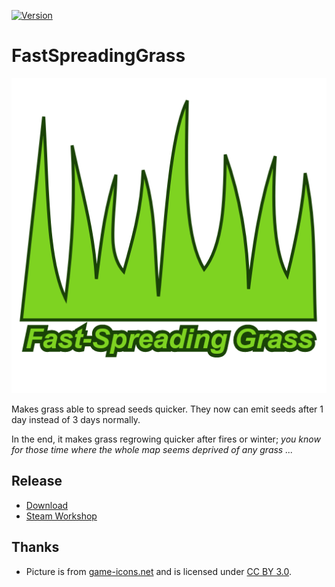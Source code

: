 [![Version](https://img.shields.io/badge/Rimworld-B18-orange.svg?style=for-the-badge)](https://ludeon.com/forums/index.php?topic=22120)

# FastSpreadingGrass
<p align="center"><img src="https://raw.githubusercontent.com/kaptain-kavern/FastSpreadingGrass/master/About/Preview.png" alt="Preview"/></p>
Makes grass able to spread seeds quicker. They now can emit seeds after 1 day instead of 3 days normally.

In the end, it makes grass regrowing quicker after fires or winter; *you know for those time where the whole map seems deprived of any grass ...*

## Release 
 
- [Download](https://github.com/kaptain-kavern/FastSpreadingGrass/releases/latest) 
- [Steam Workshop](http://steamcommunity.com/sharedfiles/filedetails/?id=1228372243) 

## Thanks
- Picture is from [game-icons.net](http://game-icons.net/) and is licensed under [CC BY 3.0](https://creativecommons.org/licenses/by/3.0/).
